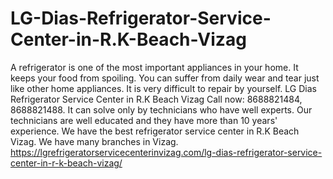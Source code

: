 # LG-Dias-Refrigerator-Service-Center-in-R.K-Beach-Vizag
A refrigerator is one of the most important appliances in your home. It keeps your food from spoiling. You can suffer from daily wear and tear just like other home appliances. It is very difficult to repair by yourself. LG Dias Refrigerator Service Center in R.K Beach Vizag Call now: 8688821484, 8688821488. It can solve only by technicians who have well experts. Our technicians are well educated and they have more than 10 years' experience. We have the best refrigerator service center in R.K Beach Vizag. We have many branches in Vizag. https://lgrefrigeratorservicecenterinvizag.com/lg-dias-refrigerator-service-center-in-r-k-beach-vizag/
